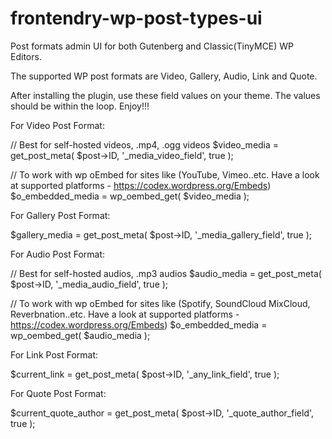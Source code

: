 # frontendry-wp-post-types-ui
Post formats admin UI for both Gutenberg and Classic(TinyMCE) WP Editors.

The supported WP post formats are Video, Gallery, Audio, Link and Quote.

After installing the plugin, use these field values on your theme. The values should be within the loop. Enjoy!!!

For Video Post Format:

// Best for self-hosted videos, .mp4, .ogg videos
$video_media = get_post_meta( $post->ID, '_media_video_field', true );

// To work with wp oEmbed for sites like (YouTube, Vimeo..etc. Have a look at supported platforms - https://codex.wordpress.org/Embeds)
$o_embedded_media = wp_oembed_get( $video_media );


For Gallery Post Format:

$gallery_media = get_post_meta( $post->ID, '_media_gallery_field', true );

For Audio Post Format:

// Best for self-hosted audios, .mp3 audios
$audio_media = get_post_meta( $post->ID, '_media_audio_field', true );

// To work with wp oEmbed for sites like (Spotify, SoundCloud MixCloud, Reverbnation..etc. Have a look at supported platforms - https://codex.wordpress.org/Embeds)
$o_embedded_media = wp_oembed_get( $audio_media );


For Link Post Format:

$current_link = get_post_meta( $post->ID, '_any_link_field', true );


For Quote Post Format:

$current_quote_author = get_post_meta( $post->ID, '_quote_author_field', true );




